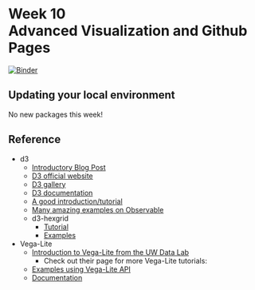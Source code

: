 # Week 10<br>Advanced Visualization and Github Pages

[![Binder](https://mybinder.org/badge_logo.svg)](https://mybinder.org/v2/gh/MUSA-620-Spring-2019/week-10/master?filepath=lecture-11.ipynb)

## Updating your local environment

No new packages this week!

## Reference

- d3
  - [Introductory Blog Post](https://medium.com/@Elijah_Meeks/d3-is-not-a-data-visualization-library-67ba549e8520)
  - [D3 official website](https://d3js.org/)
  - [D3 gallery](https://github.com/d3/d3/wiki/Gallery)
  - [D3 documentation](https://github.com/d3/d3/blob/master/API.md)
  - [A good introduction/tutorial](https://square.github.io/intro-to-d3)
  - [Many amazing examples on Observable](https://observablehq.com/search?query=d3)
  - d3-hexgrid
    - [Tutorial](https://observablehq.com/@larsvers/hexgrid-maps-with-d3-hexgrid)
    - [Examples](https://observablehq.com/@larsvers/d3-hexgrid-examples)
- Vega-Lite
  - [Introduction to Vega-Lite from the UW Data Lab](https://observablehq.com/@uwdata/introduction-to-vega-lite)
    - Check out their page for more Vega-Lite tutorials:
  - [Examples using Vega-Lite API](https://observablehq.com/collection/@vega/vega-lite-api)
  - [Documentation](https://vega.github.io/vega-lite/docs/)
